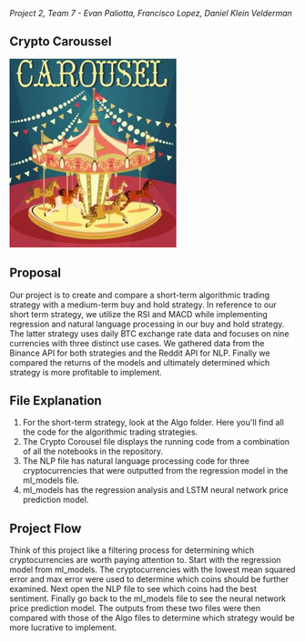*Project 2, Team 7 - Evan Paliotta, Francisco Lopez, Daniel Klein Velderman*

Crypto Caroussel
---
![Carousel](./images/Carousel.JPG)

## Proposal
Our project is to create and compare a short-term algorithmic trading strategy with a medium-term buy and hold strategy. In reference to our short term strategy, we utilize the RSI and MACD while implementing regression and natural language processing in our buy and hold strategy. The latter strategy uses daily BTC exchange rate data and focuses on nine currencies with three distinct use cases.  We gathered data from the Binance API for both strategies and the Reddit API for NLP. Finally we compared the returns of the models and ultimately determined which strategy is more profitable to implement.

## File Explanation
1. For the short-term strategy, look at the Algo folder.  Here you'll find all the code for the algorithmic trading strategies.
2. The Crypto Corousel file displays the running code from a combination of all the notebooks in the repository.
3. The NLP file has natural language processing code for three cryptocurrencies that were outputted from the regression model in the ml_models file. 
4. ml_models has the regression analysis and LSTM neural network price prediction model.

## Project Flow
Think of this project like a filtering process for determining which cryptocurrencies are worth paying attention to.  Start with the regression model from ml_models.  The cryptocurrencies with the lowest mean squared error and max error were used to determine which coins should be further examined. Next open the NLP file to see which coins had the best sentiment.  Finally go back to the ml_models file to see the neural network price prediction model. The outputs from these two files were then compared with those of the Algo files to determine which strategy would be more lucrative to implement.
